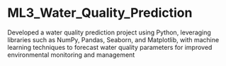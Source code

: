 # ML3_Water_Quality_Prediction
Developed a water quality prediction project using Python, leveraging libraries such as NumPy, Pandas, Seaborn, and Matplotlib, with machine learning techniques to forecast water quality parameters for improved environmental monitoring and management
